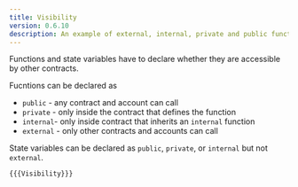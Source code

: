 ```yaml
---
title: Visibility
version: 0.6.10
description: An example of external, internal, private and public functions in Solidity
---
```


Functions and state variables have to declare whether they are accessible by other contracts.

Fucntions can be declared as

- `public` - any contract and account can call
- `private` - only inside the contract that defines the function
- `internal`- only inside contract that inherits an `internal` function
- `external` - only other contracts and accounts can call

State variables can be declared as `public`, `private`, or `internal` but not `external`.

```solidity
{{{Visibility}}}
```
